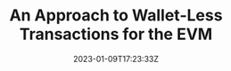 ---
title: "An Approach to Wallet-Less Transactions for the EVM"
date: 2023-01-09T17:23:33Z
draft: true
---